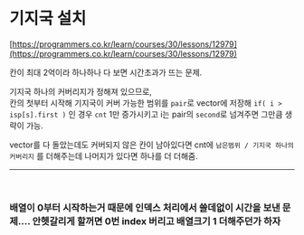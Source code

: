 # 기지국 설치

[https://programmers.co.kr/learn/courses/30/lessons/12979](https://programmers.co.kr/learn/courses/30/lessons/12979)

칸이 최대 2억이라 하나하나 다 보면 시간초과가 뜨는 문제.

기지국 하나의 커버리지가 정해져 있으므로,  
칸의 첫부터 시작해 기지국이 커버 가능한 범위를 `pair`로 vector에 저장해 `if( i > isp[s].first )` 인 경우 `cnt` 1만 증가시키고 i는 pair의 `second`로 넘겨주면 그만큼 생략이 가능.

vector를 다 돌았는데도 커버되지 않은 칸이 남아있다면 cnt에 `남은범위 / 기지국 하나의 커버리지` 를 더해주는데 나머지가 있다면 하나를 더 더해줌.

---

<br/>   
   
### 배열이 0부터 시작하는거 때문에 인덱스 처리에서 쓸데없이 시간을 보낸 문제.... 안헷갈리게 할꺼면 0번 index 버리고 배열크기 1 더해주던가 하자
